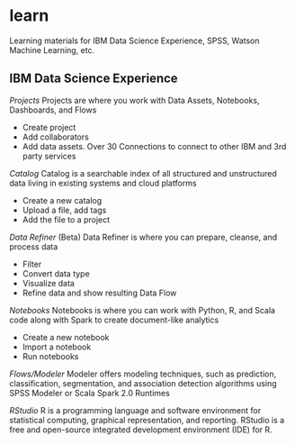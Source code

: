 # learn
Learning materials for IBM Data Science Experience, SPSS, Watson Machine Learning, etc.

## IBM Data Science Experience

*Projects*
Projects are where you work with Data Assets, Notebooks, Dashboards, and Flows
- Create project
- Add collaborators
- Add data assets. Over 30 Connections to connect to other IBM and 3rd party services

*Catalog*
Catalog is a searchable index of all structured and unstructured data living in existing systems and cloud platforms
- Create a new catalog
- Upload a file, add tags
- Add the file to a project

*Data Refiner* (Beta)
Data Refiner is where you can prepare, cleanse, and process data
- Filter
- Convert data type
- Visualize data
- Refine data and show resulting Data Flow

*Notebooks*
Notebooks is where you can work with Python, R, and Scala code along with Spark to create document-like analytics
- Create a new notebook
- Import a notebook
- Run notebooks

*Flows/Modeler*
Modeler offers modeling techniques, such as prediction, classification, segmentation, and association detection algorithms using SPSS Modeler or Scala Spark 2.0 Runtimes

*RStudio*
R is a programming language and software environment for statistical computing, graphical representation, and reporting. RStudio is a free and open-source integrated development environment (IDE) for R.



